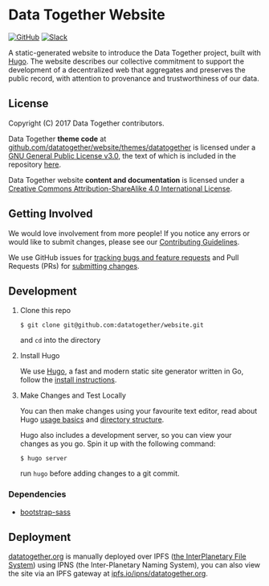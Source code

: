 # Data Together Website

<!-- Repo Badges for: Github Project, Slack, License-->

[![GitHub](https://img.shields.io/badge/project-Data_Together-487b57.svg?style=flat-square)](http://github.com/datatogether)
[![Slack](https://img.shields.io/badge/slack-Archivers-b44e88.svg?style=flat-square)](https://archivers-slack.herokuapp.com/)

A static-generated website to introduce the Data Together project, built with [Hugo](https://gohugo.io/). The website describes our collective commitment to support the development of a decentralized web that aggregates and preserves the public record, with attention to provenance and trustworthiness of our data.

## License

Copyright (C) 2017 Data Together contributors.

Data Together **theme code** at <a xmlns:cc="http://creativecommons.org/ns#" href="https://github.com/datatogether/website/tree/master/themes/datatogether" property="cc:attributionName" rel="cc:attributionURL">github.com/datatogether/website/themes/datatogether</a> is licensed under a <a rel="license" href="https://www.gnu.org/licenses/gpl.html">GNU General Public License v3.0</a>, the text of which is included in the repository [here](https://github.com/datatogether/website/blob/master/themes/datatogether/LICENSE).

<span xmlns:dct="http://purl.org/dc/terms/" property="dct:title">Data Together website</span> **content and documentation** is licensed under a <a rel="license" href="http://creativecommons.org/licenses/by-sa/4.0/">Creative Commons Attribution-ShareAlike 4.0 International License</a>.

## Getting Involved

We would love involvement from more people! If you notice any errors or would like to submit changes, please see our [Contributing Guidelines](./.github/CONTRIBUTING.md).

We use GitHub issues for [tracking bugs and feature requests](https://github.com/datatogether/website/issues) and Pull Requests (PRs) for [submitting changes](https://github.com/datatogether/website/pulls).

## Development

1. Clone this repo

    ```
    $ git clone git@github.com:datatogether/website.git
    ```

    and `cd` into the directory

1. Install Hugo

    We use [Hugo](https://gohugo.io/about/), a fast and modern static site generator written in Go, follow the [install instructions](https://gohugo.io/getting-started).

1. Make Changes and Test Locally

    You can then make changes using your favourite text editor, read about Hugo [usage basics](https://gohugo.io/getting-started/usage/) and [directory structure](https://gohugo.io/getting-started/directory-structure/).

    Hugo also includes a development server, so you can view your changes as you go. Spin it up with the following command:

    ```
    $ hugo server
    ```

    run `hugo` before adding changes to a git commit.


### Dependencies

- [bootstrap-sass](https://github.com/twbs/bootstrap-sass)

## Deployment

[datatogether.org](https://datatogether.org/) is manually deployed over IPFS ([the InterPlanetary File System](https://ipfs.io/)) using IPNS (the Inter-Planetary Naming System), you can also view the site via an IPFS gateway at [ipfs.io/ipns/datatogether.org](https://ipfs.io/ipns/datatogether.org/).
